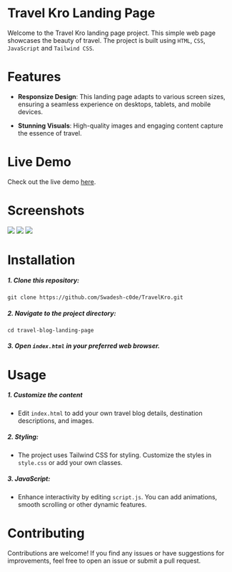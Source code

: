 
# Travel Kro Landing Page

Welcome to the Travel Kro landing page project. This simple web page showcases the beauty of travel. The project is built using `HTML`, `CSS`, `JavaScript` and `Tailwind CSS`.

# Features
- **Responsize Design**: This landing page adapts to various screen sizes, ensuring a seamless experience on desktops, tablets, and mobile devices.

- **Stunning Visuals**: High-quality images and engaging content capture the essence of travel.

# Live Demo

Check out the live demo [here](https://www.google.com/).

# Screenshots

![](screenshots/shot-1)
![](screenshots/shot-2)
![](screenshots/shot-3)

# Installation

##### 1. Clone this repository:

```code
git clone https://github.com/Swadesh-c0de/TravelKro.git
```

##### 2. Navigate to the project directory:

```code
cd travel-blog-landing-page
```

##### 3. Open `index.html` in your preferred web browser.

# Usage
##### 1. Customize the content
- Edit `index.html` to add your own travel blog details, destination descriptions, and images.

##### 2. Styling:
- The project uses Tailwind CSS for styling. Customize the styles in `style.css` or add your own classes.

##### 3. JavaScript:
- Enhance interactivity by editing `script.js`. You can add animations, smooth scrolling or other dynamic features.

# Contributing
Contributions are welcome! If you find any issues or have suggestions for improvements, feel free to open an issue or submit a pull request.
